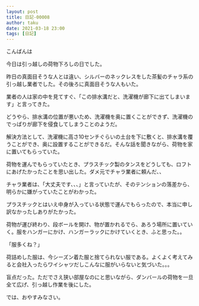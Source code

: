 ```yaml
---
layout: post
title: 日記-00008
author: taku
date: 2021-03-18 23:00
tags: [日記]
---
```


こんばんは

今日は引っ越しの荷物下ろしの日でした。

昨日の真面目そうな人とは違い、シルバーのネックレスをした茶髪のチャラ系の引っ越し業者でした。その後ろに真面目そうな人もいた。

業者の人は家の中を見てすぐ、「この排水溝だと、洗濯機が廊下に出てしまいます」と言ってきた。

どうやら、排水溝の位置が悪いため、洗濯機を奥に置くことができず、洗濯機のでっぱりが廊下を侵食してしまうことのようだ。

解決方法として、洗濯機に高さ10センチぐらいの土台を下に敷くと、排水溝を覆うことができ、奥に設置することができるだ。そんな話を聞きながら、荷物を家に置いてもらっていた。

荷物を運んでもらっていたとき、プラスチック製のタンスをどうしても、ロフトにあげたかったことを思い出した。ダメ元でチャラ業者に頼んだ、、

チャラ業者は、「大丈夫です、、、」と言っていたが、そのテンションの落差から、明らかに嫌がっていたことがわかった。

プラスチックとはいえ中身が入っている状態で運んでもらったので、本当に申し訳なかったしありがたかった。

荷物が運び終わり、段ボールを開け、物が置かれるでら、あろう場所に置いていく。服をハンガーにかけ、ハンガーラックにかけていくとき、ふと思った。。

「服多くね？」

荷詰めした服は、今シーズン着た服と捨てられない服である。よくよく考えてみると会社入ったらワイシャツだしこんなに服がいらないと気づいた。。。

盲点だった。ただでさえ狭い部屋なのにと思いながら、ダンバールの荷物を一旦全て広げ、引っ越し作業を後にした。

では、おやすみなさい。